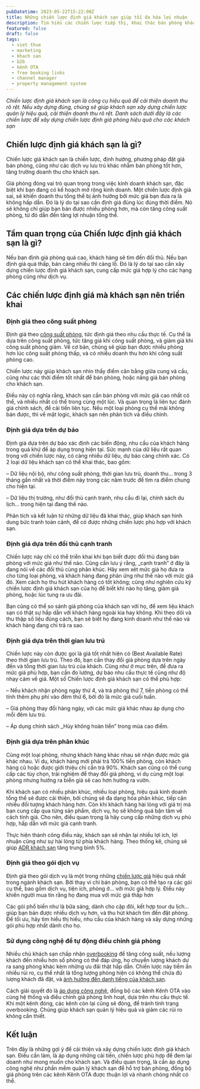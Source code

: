 ```yaml
---
pubDatetime: 2023-05-22T15:22:00Z
title: Những chiến lược định giá khách sạn giúp tối đa hóa lợi nhuận
description: Tìm hiểu các chiến lược tiếp thị, khai thác bán phòng khách sạn hiệu quả trong chuỗi bài viết sau của nhavantuonglai để áp dụng và đem lại hiệu quả thiết thực cho giải pháp của bạn.
featured: false
draft: false
tags:
  - viet thue
  - marketing
  - khach san
  - b2b
  - kênh OTA
  - free booking links
  - channel manager
  - property management system
---
```


_Chiến lược định giá khách sạn là công cụ hiệu quả để cải thiện doanh thu rõ rệt. Nếu xây dựng đúng, chúng sẽ giúp khách sạn xây dựng chiến lược quản lý hiệu quả, cải thiện doanh thu rõ rệt. Danh sách dưới đây là các chiến lược để xây dựng chiến lược định giá phòng hiệu quả cho các khách sạn_

## Chiến lược định giá khách sạn là gì?

Chiến lược giá khách sạn là chiến lược, định hướng, phương pháp đặt giá bán phòng, cũng như các dịch vụ lưu trú khác nhằm bán phòng tốt hơn, tăng trưởng doanh thu cho khách sạn.

Giá phòng đóng vai trò quan trọng trong việc kinh doanh khách sạn, đặc biệt khi bạn đang có kế hoạch mở rộng kinh doanh. Một chiến lược định giá sai, sẽ khiến doanh thu tổng thể bị ảnh hưởng bởi mức giá bạn đưa ra là không hấp dẫn. Đó là lý do tại sao cần định giá đúng lúc đúng thời điểm. Nó sẽ không chỉ giúp bạn bán được nhiều phòng hơn, mà còn tăng công suất phòng, từ đó dẫn đến tăng lợi nhuận tổng thể.

## Tầm quan trọng của Chiến lược định giá khách sạn là gì?

Nếu bạn định giá phòng quá cao, khách hàng sẽ tìm đến đối thủ. Nếu bạn định giá quá thấp, bán càng nhiều thì càng lỗ. Đó là lý do tại sao cần xây dựng chiến lược định giá khách sạn, cung cấp mức giá hợp lý cho các hạng phòng cũng như dịch vụ.

## Các chiến lược định giá mà khách sạn nên triển khai

### Định giá theo công suất phòng

Định giá theo [công suất phòng](https://nhavantuonglai.com/posts/cong-suat-phong), tức định giá theo nhu cầu thực tế. Cụ thể là dựa trên công suất phòng, tức tăng giá khi công suất phòng, và giảm giá khi công suất phòng giảm. Về cơ bản, chúng sẽ giúp bạn được nhiều phòng hơn lúc công suất phòng thấp, và có nhiều doanh thu hơn khi công suất phòng cao.

Chiến lược này giúp khách sạn nhìn thấy điểm cân bằng giữa cung và cầu, cũng như các thời điểm tốt nhất để bán phòng, hoặc nâng giá bán phòng cho khách sạn.

Điều này có nghĩa rằng, khách sạn cần bán phòng với mức giá cao nhất có thể, và nhiều nhất có thể trong cùng một lúc. Và quan trọng là liên tục đánh giá chính sách, để cải tiến liên tục. Nếu một loại phòng cụ thể mãi không bán được, thì về mặt logic, khách sạn nên phân tích và điều chỉnh.

### Định giá dựa trên dự báo

Định giá dựa trên dự báo xác định các biến động, nhu cầu của khách hàng trong quá khứ để áp dụng trong hiện tại. Sức mạnh của dữ liệu rất quan trọng với chiến lược này, có càng nhiều dữ liệu, dự báo càng chính xác. Có 2 loại dữ liệu khách sạn có thể khai thác, bao gồm:

– Dữ liệu nội bộ, như công suất phòng, thời gian lưu trú, doanh thu… trong 3 tháng gần nhất và thời điểm này trong các năm trước để tìm ra điểm chung cho hiện tại.

– Dữ liệu thị trường, như đối thủ cạnh tranh, nhu cầu đi lại, chính sách du lịch… trong hiện tại đang thế nào.

Phân tích và kết luận từ những dữ liệu đã khai thác, giúp khách sạn hình dung bức tranh toàn cảnh, để có được những chiến lược phù hợp với khách sạn.

### Định giá dựa trên đối thủ cạnh tranh

Chiến lược này chỉ có thể triển khai khi bạn biết được đối thủ đang bán phòng với mức giá như thế nào. Cũng cần lưu ý rằng, _cạnh tranh” ở đây là đang nói về các đối thủ cùng phân khúc. Hãy xem xét mức giá họ đưa ra cho từng loại phòng, và khách hàng đang phản ứng như thế nào với mức giá đó. Xem cách họ thu hút khách hàng có tốt không; cũng như nghiên cứu kỹ chiến lược định giá khách sạn của họ để biết khi nào họ tăng, giảm giá phòng, hoặc lúc tung ra ưu đãi.

Bạn cũng có thể so sánh giá phòng của khách sạn với họ, để xem liệu khách sạn có thật sự hấp dẫn với khách hàng ngoài kia hay không. Khi theo dõi và thu thập số liệu đúng cách, bạn sẽ biết họ đang kinh doanh như thế nào và khách hàng đang chi trả ra sao.

### Định giá dựa trên thời gian lưu trú

Chiến lược này còn được gọi là giá tốt nhất hiện có (Best Available Rate) theo thời gian lưu trú. Theo đó, bạn cần thay đổi giá phòng dựa trên ngày đến và tổng thời gian lưu trú của khách. Cũng như ở mục trên, để đưa ra mức giá phù hợp, bạn cần đo lường, dự báo nhu cầu thực tế cũng như độ nhạy cảm về giá. Một số Chiến lược định giá khách sạn có thể phù hợp:

– Nếu khách nhận phòng ngày thứ 4, và trả phòng thứ 7, tiền phòng có thể tính thêm phụ phí vào đêm thứ 6, bởi đó là mức giá cuối tuần.

– Giá phòng thay đổi hàng ngày, với các mức giá khác nhau áp dụng cho mỗi đêm lưu trú.

– Áp dụng chính sách _Hủy không hoàn tiền” trong mùa cao điểm.

### Định giá dựa trên phân khúc

Cùng một loại phòng, nhưng khách hàng khác nhau sẽ nhận được mức giá khác nhau. Ví dụ, khách hàng mới phải trả 100% tiền phòng, còn khách hàng cũ hoặc được giới thiệu chỉ cần trả 90%. Khách sạn cũng có thể cung cấp các tùy chọn, trải nghiệm để thay đổi giá phòng, ví dụ cùng một loại phòng nhưng hướng ra biển giá sẽ cao hơn hướng ra vườn.

Khi khách sạn có nhiều phân khúc, nhiều loại phòng, hiệu quả kinh doanh tổng thể sẽ được cải thiện, bởi chúng sẽ đa dạng hóa phân khúc, tiếp cận nhiều đối tượng khách hàng hơn. Còn khi khách hàng hài lòng với giá trị mà bạn cung cấp qua từng sản phẩm, dịch vụ, họ sẽ không quá bận tâm về cách tính giá. Cho nên, điều quan trọng là hãy cung cấp những dịch vụ phù hợp, hấp dẫn với mức giá cạnh tranh.

Thực hiện thành công điều này, khách sạn sẽ nhận lại nhiều lợi ích, lợi nhuận cũng như sự hài lòng từ phía khách hàng. Theo thống kê, chúng sẽ giúp [ADR khách sạn](https://nhavantuonglai.com/posts/10-phuong-phap-hieu-qua-de-tang-adr-cho-khach-san-cua-ban) tăng trung bình 5%.

### Định giá theo gói dịch vụ

Định giá theo gói dịch vụ là một trong những [chiến lược giá](https://nhavantuonglai.com/posts/chien-luoc-gia) hiệu quả nhất trong ngành khách sạn. Bởi thay vì chỉ bán phòng, bạn có thể tạo ra các gói cụ thể, bao gồm dịch vụ, tiện ích, phòng ở… với mức giá hợp lý. Điều này khiến người mua tin rằng họ đang mua với mức giá thấp hơn

Các gói phổ biến như là bữa sáng, dành cho cặp đôi, kết hợp tour du lịch… giúp bạn bán được nhiều dịch vụ hơn, và thu hút khách tìm đến đặt phòng. Để tối ưu, hãy tìm hiểu thị hiếu, nhu cầu của khách hàng và xây dựng những gói phù hợp nhất dành cho họ.

### Sử dụng công nghệ để tự động điều chỉnh giá phòng

Nhiều chủ khách sạn chấp nhận [overbooking](https://nhavantuonglai.com/posts/overbooking-nguy-hiem-nhu-the-nao) để tăng công suất, nếu lượng khách đến nhiều hơn số phòng có thể đáp ứng, họ chuyển lượng khách dư ra sang phòng khác kèm những ưu đãi thật hấp dẫn. Chiến lược này tiềm ẩn nhiều rủi ro, cụ thể nhất là tổng lượng phòng hiện có không thể chứa đủ lượng khách đã đặt, và [ảnh hưởng đến danh tiếng của khách sạn](https://nhavantuonglai.com/posts/cai-thien-thuong-hieu-khach-san).

Cách giải quyết đó là [áp dụng công nghệ](https://bluejaypms.com/pms), đồng bộ các kênh Kênh OTA vào cùng hệ thống và điều chỉnh giá phòng linh hoạt, dựa trên nhu cầu thực tế. Khi một kênh đóng, các kênh còn lại cũng sẽ đóng, để tránh tình trạng overbooking. Chúng giúp khách sạn quản lý hiệu quả và giảm các rủi ro không cần thiết.

## Kết luận

Trên đây là những gợi ý để cải thiện và xây dựng chiến lược định giá khách sạn. Điều cần làm, là áp dụng những cải tiến, chiến lược phù hợp để đem lại doanh như mong muốn cho khách sạn. Và điều quan trọng, là cần áp dụng công nghệ như phần mềm quản lý khách sạn để hỗ trợ bán phòng, đồng bộ giá phòng trên các kênh Kênh OTA được thuận lợi và nhanh chóng nhất có thể.
